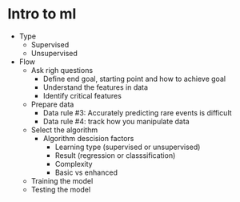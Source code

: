 # Intro to ml
- Type 
  - Supervised 
  - Unsupervised
- Flow
  - Ask righ questions 
    - Define end goal, starting point and how to achieve goal 
    - Understand the features in data 
    - Identify critical features 
  - Prepare data
    - Data rule #3: Accurately predicting rare events is difficult 
    - Data rule #4: track how you manipulate data
  - Select the algorithm 
    - Algorithm descision factors
      - Learning type (supervised or unsupervised)
      - Result (regression or classsification)
      - Complexity 
      - Basic vs enhanced   
  - Training the model 
  - Testing the model
    
